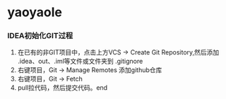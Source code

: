 # yaoyaole
### IDEA初始化GIT过程
1. 在已有的非GIT项目中，点击上方VCS -> Create Git Repository,然后添加 .idea、out、.iml等文件或文件夹到 .gitignore
2. 右键项目，Git -> Manage Remotes 添加github仓库
3. 右键项目，Git -> Fetch
4. pull拉代码，然后提交代码。end
